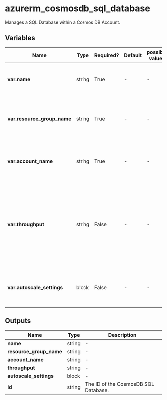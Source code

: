# azurerm_cosmosdb_sql_database

Manages a SQL Database within a Cosmos DB Account.

## Variables

| Name | Type | Required? | Default  | possible values | Description |
| ---- | ---- | --------- | -------- | ----------- | ----------- |
| **var.name** | string | True | -  |  -  | Specifies the name of the Cosmos DB SQL Database. Changing this forces a new resource to be created. | 
| **var.resource_group_name** | string | True | -  |  -  | The name of the resource group in which the Cosmos DB SQL Database is created. Changing this forces a new resource to be created. | 
| **var.account_name** | string | True | -  |  -  | The name of the Cosmos DB SQL Database to create the table within. Changing this forces a new resource to be created. | 
| **var.throughput** | string | False | -  |  -  | The throughput of SQL database (RU/s). Must be set in increments of `100`. The minimum value is `400`. This must be set upon database creation otherwise it cannot be updated without a manual terraform destroy-apply. Do not set when `azurerm_cosmosdb_account` is configured with `EnableServerless` capability. | 
| **var.autoscale_settings** | block | False | -  |  -  | An `autoscale_settings` block. This must be set upon database creation otherwise it cannot be updated without a manual terraform destroy-apply. | 



## Outputs

| Name | Type | Description |
| ---- | ---- | --------- | 
| **name** | string  | - | 
| **resource_group_name** | string  | - | 
| **account_name** | string  | - | 
| **throughput** | string  | - | 
| **autoscale_settings** | block  | - | 
| **id** | string  | The ID of the CosmosDB SQL Database. | 